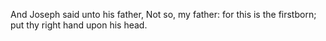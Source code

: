 And Joseph said unto his father, Not so, my father: for this is the firstborn; put thy right hand upon his head.
